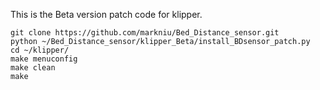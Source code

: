 
This is the Beta version patch code for klipper.


```
git clone https://github.com/markniu/Bed_Distance_sensor.git
python ~/Bed_Distance_sensor/klipper_Beta/install_BDsensor_patch.py 
cd ~/klipper/
make menuconfig
make clean
make
```
